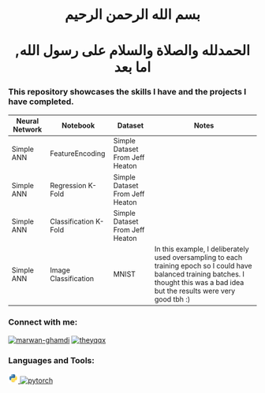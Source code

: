 <h1 align="center">بسم الله الرحمن الرحيم</h1>
<h1 align="center">الحمدلله والصلاة والسلام على رسول الله, اما بعد </h1>
<h3 align="left">This repository showcases the skills I have and the projects I have completed.</h3>

| **Neural Network** | **Notebook**          | **Dataset**                       |          Notes      |
|--------------------|-----------------------|-----------------------------------|---------------------|
|    Simple ANN      | FeatureEncoding       | Simple Dataset From Jeff Heaton   |                     |
|    Simple ANN      | Regression K-Fold     | Simple Dataset From Jeff Heaton   |                     |
|    Simple ANN      | Classification K-Fold | Simple Dataset From Jeff Heaton   |                     |
|    Simple ANN      | Image Classification  | MNIST                             | In this example, I deliberately used oversampling to each training epoch so I could have balanced training batches. I thought this was a bad idea but the results were very good tbh :)|








<h3 align="left">Connect with me:</h3>
<p align="left">
<a href="https://linkedin.com/in/marwan-ghamdi" target="blank"><img align="center" src="https://raw.githubusercontent.com/rahuldkjain/github-profile-readme-generator/master/src/images/icons/Social/linked-in-alt.svg" alt="marwan-ghamdi" height="20" width="20" /></a>
<a href="https://kaggle.com/theyqqx" target="blank"><img align="center" src="https://raw.githubusercontent.com/rahuldkjain/github-profile-readme-generator/master/src/images/icons/Social/kaggle.svg" alt="theyqqx" height="20" width="20" /></a>
</p>

<h3 align="left">Languages and Tools:</h3>
<p align="left"> <a href="https://www.python.org" target="_blank" rel="noreferrer"> <img src="https://raw.githubusercontent.com/devicons/devicon/master/icons/python/python-original.svg" alt="python" height="20" width="20"/> </a> <a href="https://pytorch.org/" target="_blank" rel="noreferrer"> <img src="https://www.vectorlogo.zone/logos/pytorch/pytorch-icon.svg" alt="pytorch" height="20" width="20"/> </a> </p>

